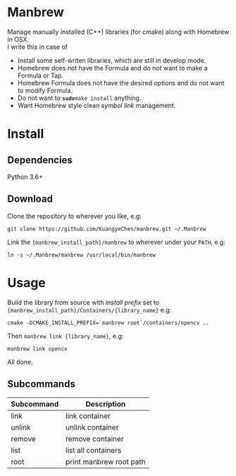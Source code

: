 Manbrew
===============
Manage manually installed (C++) libraries (for cmake) along with Homebrew in OSX.<br/>
I write this in case of
* Install some self-writen libraries, which are still in develop mode.
* Homebrew does not have the Formula and do not want to make a Formula or Tap.
* Homebrew Formula does not have the desired options and do not want to modify Formula.
* Do not want to **`sudo`**`make install` anything.
* Want Homebrew style clean _symbol link_ management.

# Install
## Dependencies
Python 3.6+

## Download
Clone the repository to wherever you like, e.g:

    git clone https://github.com/KuangyeChen/manbrew.git ~/.Manbrew

Link the `{manbrew_install_path}/manbrew` to wherever under your `PATH`, e.g:
    
    ln -s ~/.Manbrew/manbrew /usr/local/bin/manbrew

# Usage
Build the library from source with _install prefix_ set to `{manbrew_install_path}/Containers/{library_name}` e.g:

    cmake -DCMAKE_INSTALL_PREFIX=`manbrew root`/containers/opencv ..

Then `manbrew link {library_name}`, e.g:

    manbrew link opencv

All done.
## Subcommands
Subcommand | Description
---------- | -----------
link       | link container
unlink     | unlink container
remove     | remove container
list       | list all containers
root       | print manbrew root path
